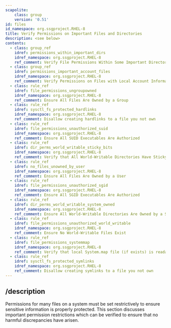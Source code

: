 ```yaml
---
scapolite:
    class: group
    version: '0.51'
id: files
id_namespace: org.ssgproject.RHEL-8
title: Verify Permissions on Important Files and Directories
description: <see below>
contents:
  - class: group_ref
    idref: permissions_within_important_dirs
    idref_namespace: org.ssgproject.RHEL-8
    ref_comment: Verify File Permissions Within Some Important Directories
  - class: group_ref
    idref: permissions_important_account_files
    idref_namespace: org.ssgproject.RHEL-8
    ref_comment: Verify Permissions on Files with Local Account Information  ...
  - class: rule_ref
    idref: file_permissions_ungroupowned
    idref_namespace: org.ssgproject.RHEL-8
    ref_comment: Ensure All Files Are Owned by a Group
  - class: rule_ref
    idref: sysctl_fs_protected_hardlinks
    idref_namespace: org.ssgproject.RHEL-8
    ref_comment: Disallow creating hardlinks to a file you not own
  - class: rule_ref
    idref: file_permissions_unauthorized_suid
    idref_namespace: org.ssgproject.RHEL-8
    ref_comment: Ensure All SUID Executables Are Authorized
  - class: rule_ref
    idref: dir_perms_world_writable_sticky_bits
    idref_namespace: org.ssgproject.RHEL-8
    ref_comment: Verify that All World-Writable Directories Have Sticky Bits ...
  - class: rule_ref
    idref: no_files_unowned_by_user
    idref_namespace: org.ssgproject.RHEL-8
    ref_comment: Ensure All Files Are Owned by a User
  - class: rule_ref
    idref: file_permissions_unauthorized_sgid
    idref_namespace: org.ssgproject.RHEL-8
    ref_comment: Ensure All SGID Executables Are Authorized
  - class: rule_ref
    idref: dir_perms_world_writable_system_owned
    idref_namespace: org.ssgproject.RHEL-8
    ref_comment: Ensure All World-Writable Directories Are Owned by a System ...
  - class: rule_ref
    idref: file_permissions_unauthorized_world_writable
    idref_namespace: org.ssgproject.RHEL-8
    ref_comment: Ensure No World-Writable Files Exist
  - class: rule_ref
    idref: file_permissions_systemmap
    idref_namespace: org.ssgproject.RHEL-8
    ref_comment: Verify that local System.map file (if exists) is readable o ...
  - class: rule_ref
    idref: sysctl_fs_protected_symlinks
    idref_namespace: org.ssgproject.RHEL-8
    ref_comment: Disallow creating symlinks to a file you not own
---
```



## /description

Permissions
for many files on a system must be set restrictively to ensure sensitive
information is properly protected. This section discusses important
permission restrictions which can be verified to ensure that no harmful
discrepancies have arisen.
